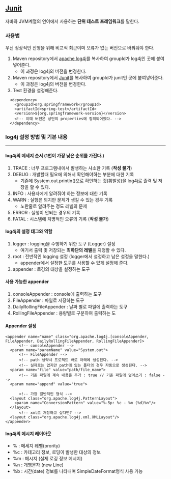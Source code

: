 ## [Junit]()
자바와 JVM계열의 언어에서 사용하는 **단위 테스트 프레임워크**를 말한다.

### 사용법
우선 정상적인 진행을 위해 비교적 최근이며 오류가 없는 버전으로 바꿔줘야 한다.<br>
1. Maven repository에서 [apache log4j](https://mvnrepository.com/artifact/org.apache.logging.log4j/log4j-core)를 복사하여 groupId가 log4j인 곳에 붙여넣어준다.<br>
   - 이 과정은 log4j의 버전을 변경한다.<br>
2. Maven repository에서 [Junit](https://mvnrepository.com/artifact/junit/junit)를 복사하여 groupId가 junit인 곳에 붙여넣어준다.<br>
   - 이 과정은 log4j의 버전을 변경한다.<br>
3. Test 환경을 설정해준다.<br>
```
  <dependency>
    <groupId>org.springframework</groupId>
    <artifactId>spring-test</artifactId>
    <version>${org.springframework-version}</version>
    <!-- 이때 버전은 상단의 properties에 정의되어있다. -->
  </dependency>
```

### log4j 설정 방법 및 기본 내용
---

#### log4j의 메세지 순서 (1번이 가장 낮은 순위를 가진다.)
 1. TRACE : 너무 프로그램내에서 발생하는 사소한 기록 (**작성 불가**)
 2. DEBUG : 개발할때 필요에 의해서 확인해야하는 부분에 대한 기록
    - 기존에 System.out.println()으로 확인하는 것(휘발성)을 log4j로 출력 및 저장을 할 수 있다.
 3. INFO : 사용자에게 알려줘야 하는 정보에 대한 기록
 4. WARN : 실행은 되지만 문제가 생길 수 있는 경우 기록
    - 노란줄로 알려주는 정도 레벨의 문제
 5. ERROR : 실행이 안되는 경우의 기록
 6. FATAL : 시스템에 치명적인 오류의 기록 (**작성 불가**)

#### log4j의 설정 태그와 역할
1. logger : logging을 수행하기 위한 도구 (Logger) 설정
    - 여기서 출력 및 저장되는 **최하단의 레벨**을 지정할 수 있다.
3. root : 전반적인 logging 설정 (logger에서 설정하고 남은 설정을 말한다.)
    - appender에서 설정한 도구를 사용할 수 있게 설정해 준다.
5. appender : 로깅의 대상을 설정하는 도구

#### 사용 가능한 appender
1. consoleAppender : console에 출력하는 도구
2. FileAppender : 파일로 저장하는 도구
3. DailyRollingFileAppender : 날짜 별로 파일에 출력하는 도구
4. RollingFileAppender : 용량별로 구분하여 출력하는 도

#### Appender 설정
```
<appender name="name" class="org.apache.log4j.[consoleAppender, FileAppender, DailyRollingFileAppender, RollingFileAppender]>
      <!-- consoleAppender -->
  <param name="paramName" value="System.out">
      <!-- FileAppender -->
      <!-- path 생략시 프로젝트 바로 아래에 생성된다. -->
      <!-- 실제로는 없지만 path에 있는 폴더의 경우 자동으로 생성된다. -->
  <param name="file" value="path/file_name">
      <!-- 기존 파일에 계속 내용을 추가 : true // 기존 파일에 덮어쓰기 : false -->
  <param name="append" value="true">
  
      <!-- 가장 일반적인 형식 -->
  <layout class="org.apache.log4j.PatternLayout">
    <param name="ConversionPattern" value="%-5p: %c - %m (%d)%n"/>
  </layout>
      <!-- xml로 저장하고 싶다면? -->
  <layout class="org.apache.log4j.xml.XMLLayout"/>
</appender>
```

#### log4j의 메시지 레이아웃
- % : 메세지 레벨(prority)
- %c : 카테고리 정보, 로딩이 발생한 대상의 정보
- %m : 메시지 (실제 로깅 정보 메시지)
- %n : 개행문자 (new Line)
- %b : 시간(date) 정보를 나타내며 SimpleDateFormat형식 사용 가능
